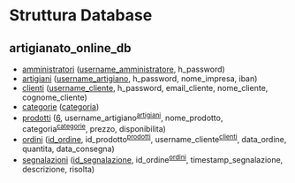# Struttura Database 
## artigianato_online_db
- [amministratori](./tables/amministratori.sql) (<ins>username_amministratore</ins>, h_password)
- [artigiani](./tables/artigiani.sql) (<ins>username_artigiano</ins>, h_password, nome_impresa, iban)
- [clienti](./tables/clienti.sql) (<ins>username_cliente</ins>, h_password, email_cliente, nome_cliente, cognome_cliente)
- [categorie](./tables/categorie.sql) (<ins>categoria</ins>)
- [prodotti](./tables/prodotti.sql) (<ins>6</ins>, username_artigiano<sup>[artigiani](./tables/artigiani.sql)</sup>, nome_prodotto, categoria<sup>[categorie](./tables/categorie.sql)</sup>, prezzo, disponibilita)
- [ordini](./tables/ordini.sql) (<ins>id_ordine</ins>, id_prodotto<sup>[prodotti](./tables/prodotti.sql)</sup>, username_cliente<sup>[clienti](./tables/clienti.sql)</sup>, data_ordine, quantita, data_consegna)
- [segnalazioni](./tables/segnalazioni.sql) (<ins>id_segnalazione</ins>, id_ordine<sup>[ordini](./tables/ordini.sql)</sup>, timestamp_segnalazione, descrizione, risolta)
